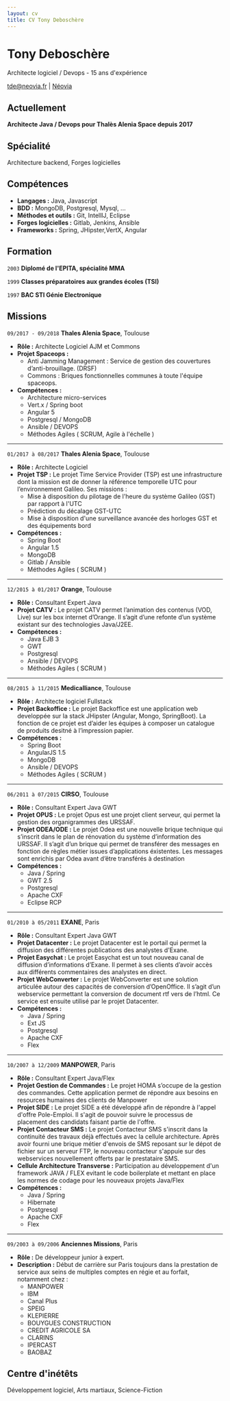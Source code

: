 ```yaml
---
layout: cv
title: CV Tony Deboschère
---
```

# Tony Deboschère
Architecte logiciel / Devops - 15 ans d'expérience


<div id="webaddress">
<a href="mailto:tde@neovia.fr">tde@neovia.fr</a>
| <a href="http://www.neovia.fr">Néovia</a>
</div>


## Actuellement

__Architecte Java / Devops pour Thalès Alenia Space depuis 2017__

## Spécialité

Architecture backend, Forges logicielles 

## Compétences

* __Langages :__ Java, Javascript
* __BDD :__ MongoDB, Postgresql, Mysql, ...
* __Méthodes et outils :__ Git, IntellIJ, Eclipse
* __Forges logicielles :__ Gitlab, Jenkins, Ansible
* __Frameworks :__ Spring, JHipster,VertX, Angular

## Formation

`2003`
__Diplomé de l'EPITA, spécialité MMA__

`1999`
__Classes préparatoires aux grandes écoles (TSI)__

`1997`
__BAC STI Génie Electronique__


## Missions

`09/2017 - 09/2018`
__Thales Alenia Space__, Toulouse
- __Rôle :__ Architecte Logiciel AJM et Commons
- __Projet Spaceops :__
  - Anti Jamming Management : Service de gestion des couvertures d’anti-brouillage. (DRSF)
  - Commons : Briques fonctionnelles communes à toute l'équipe spaceops.
- __Compétences :__ 
  - Architecture micro-services
  - Vert.x / Spring boot
  - Angular 5
  - Postgresql / MongoDB
  - Ansible / DEVOPS
  - Méthodes Agiles ( SCRUM, Agile à l'échelle ) 

****

`01/2017 à 08/2017`
__Thales Alenia Space__, Toulouse

- __Rôle :__ Architecte Logiciel 
- __Projet TSP :__ Le projet Time Service Provider (TSP) est une infrastructure dont la mission est de donner la référence temporelle UTC pour l’environnement Galileo. Ses missions : 
  - Mise à disposition du pilotage de l'heure du système Galileo (GST) par rapport à l'UTC
  - Prédiction du décalage GST-UTC
  - Mise à disposition d'une surveillance avancée des horloges GST et des équipements bord
- __Compétences :__ 
  - Spring Boot 
  - Angular 1.5
  - MongoDB
  - Gitlab / Ansible
  - Méthodes Agiles ( SCRUM ) 

****

`12/2015 à 01/2017`
__Orange__, Toulouse

- __Rôle :__ Consultant Expert Java 
- __Projet CATV :__ Le projet CATV permet l’animation des contenus (VOD, Live) sur les box internet d’Orange.
Il s’agit d’une refonte d’un système existant sur des technologies Java/J2EE.
- __Compétences :__ 
  - Java EJB 3
  - GWT
  - Postgresql
  - Ansible / DEVOPS
  - Méthodes Agiles ( SCRUM ) 

****

`08/2015 à 11/2015`
__Medicalliance__, Toulouse

- __Rôle :__ Architecte logiciel Fullstack 
- __Projet Backoffice :__ Le projet Backoffice est une application web developpée sur la stack JHipster (Angular, Mongo, SpringBoot).
La fonction de ce projet est d’aider les équipes à composer un catalogue de produits desitné à l’impression papier.
- __Compétences :__ 
  - Spring Boot
  - AngularJS 1.5
  - MongoDB
  - Ansible / DEVOPS
  - Méthodes Agiles ( SCRUM )

****

`06/2011 à 07/2015`
__CIRSO__, Toulouse

- __Rôle :__ Consultant Expert Java GWT
- __Projet OPUS :__  Le projet Opus est une projet client serveur, qui permet la gestion des organigrammes des URSSAF.
- __Projet ODEA/ODE :__ Le projet Odea est une nouvelle brique technique qui s’inscrit dans le plan de rénovation du système d’information des URSSAF. Il s’agit d’un brique qui permet de transférer des messages en fonction de règles métier issues d’applications éxistentes.
  Les messages sont enrichis par Odea avant d’être transférés à destination
- __Compétences :__ 
  - Java / Spring
  - GWT 2.5
  - Postgresql
  - Apache CXF
  - Eclipse RCP 
  
****

`01/2010 à 05/2011`
__EXANE__, Paris

- __Rôle :__ Consultant Expert Java GWT
- __Projet Datacenter :__ Le projet Datacenter est le portail qui permet la diffusion des différentes publications des analystes d'Exane.
- __Projet Easychat :__ Le projet Easychat est un tout nouveau canal de diffusion d’informations d’Exane. Il permet à ses clients d’avoir accès aux différents commentaires des analystes en direct.
- __Projet WebConverter :__ Le  projet WebConverter est une solution articulée autour des capacités de conversion d’OpenOffice. Il s’agit d’un webservice permettant la conversion de document rtf vers de l’html. Ce service est ensuite utilisé par le projet Datacenter.
- __Compétences :__ 
  - Java / Spring
  - Ext JS
  - Postgresql
  - Apache CXF  
  - Flex

****

`10/2007 à 12/2009`
__MANPOWER__, Paris

- __Rôle :__ Consultant Expert Java/Flex
- __Projet Gestion de Commandes :__ Le projet HOMA s’occupe de la gestion des commandes. Cette application permet de répondre aux besoins en resources humaines des clients de Manpower
- __Projet SIDE :__ Le projet SIDE a été développé afin de répondre à l'appel d'offre Pole-Emploi. Il s'agit de pouvoir suivre le processus de placement des candidats faisant partie de l'offre.
- __Projet Contacteur SMS :__ Le projet Contacteur SMS s'inscrit dans la continuité des travaux déjà effectués avec la cellule architecture. Après avoir fourni une brique métier d'envois de SMS reposant sur le dépot de fichier sur un serveur FTP, le nouveau contacteur s'appuie sur des webservices nouvellement offerts par le prestataire SMS.
- __Cellule Architecture Transverse :__ Participation au développement d'un framework JAVA / FLEX evitant le code boilerplate et mettant en place les normes de codage pour les nouveaux projets Java/Flex
- __Compétences :__ 
  - Java / Spring
  - Hibernate
  - Postgresql
  - Apache CXF  
  - Flex

****

`09/2003 à 09/2006`
__Anciennes Missions__, Paris

- __Rôle :__ De développeur junior à expert.
- __Description :__ Début de carrière sur Paris toujours dans la prestation de service aux seins de multiples comptes en régie et au forfait, notamment chez :
  - MANPOWER
  - IBM
  - Canal Plus
  - SPEIG
  - KLEPIERRE
  - BOUYGUES CONSTRUCTION
  - CREDIT AGRICOLE SA
  - CLARINS
  - IPERCAST
  - BAOBAZ 

## Centre d'inétêts

Développement logiciel, Arts martiaux, Science-Fiction

<!-- ### Footer

Dernière mise à jour : 14/09/2018

-->


